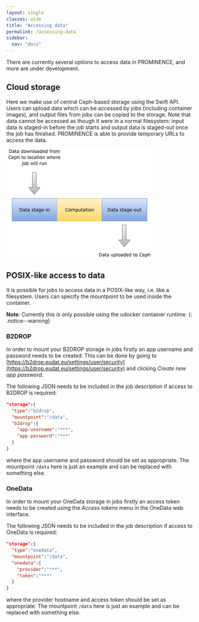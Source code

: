 ```yaml
---
layout: single
classes: wide
title: "Accessing data"
permalink: /accessing-data
sidebar:
  nav: "docs"
---
```


There are currently several options to access data in PROMINENCE, and more are under development.

## Cloud storage
Here we make use of central Ceph-based storage using the Swift API. Users can upload data which can be accessed by jobs (including container images), and output files from jobs can be copied to the storage. Note that data cannot be accessed as though it were in a normal filesystem: input data is staged-in before the job starts and output data is staged-out once the job has finished. PROMINENCE is able to provide temporary URLs to access the data.

![Stage-in & stage-out of data](prominence-storage-cloud.png)

## POSIX-like access to data
It is possible for jobs to access data in a POSIX-like way, i.e. like a filesystem. Users can specify the mountpoint to be used inside the container.

**Note**: Currently this is only possible using the udocker container runtime.
{: .notice--warning}

### B2DROP
In order to mount your B2DROP storage in jobs firstly an app username and password needs to be created. This can be done by going to [https://b2drop.eudat.eu/settings/user/security](https://b2drop.eudat.eu/settings/user/security) and clicking *Create new app password*.

The following JSON needs to be included in the job description if access to B2DROP is required:
```json
"storage":{
  "type":"b2drop",
  "mountpoint":"/data",
  "b2drop":{
    "app-username":"***",
    "app-password":"***"
  }
}
```
where the app username and password should be set as appropriate. The mountpoint `/data` here is just an example and can be replaced with something else.

### OneData
In order to mount your OneData storage in jobs firstly an access token needs to be created using the *Access tokens* menu in the OneData web interface.

The following JSON needs to be included in the job description if access to OneData is required:
```json
"storage":{
  "type":"onedata",
  "mountpoint":"/data",
  "onedata":{
    "provider":"***",
    "token":"***"
  }
}
```
where the provider hostname and access token should be set as appropriate. The mountpoint `/data` here is just an example and can be replaced with something else.

